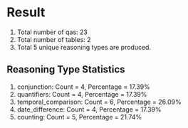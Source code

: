 # Result<br/>
1. Total number of qas: 23<br/>
2. Total number of tables: 2<br/>
3. Total 5 unique reasoning types are produced.<br/>
## **Reasoning Type Statistics**<br/>
1. conjunction: Count = 4, Percentage = 17.39%<br/>
2. quantifiers: Count = 4, Percentage = 17.39%<br/>
3. temporal_comparison: Count = 6, Percentage = 26.09%<br/>
4. date_difference: Count = 4, Percentage = 17.39%<br/>
5. counting: Count = 5, Percentage = 21.74%<br/>
